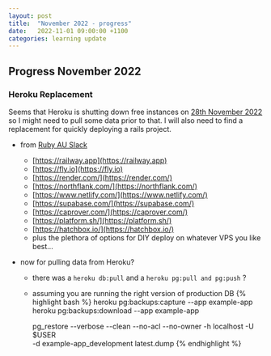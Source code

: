 ```yaml
---
layout: post
title:  "November 2022 - progress"
date:   2022-11-01 09:00:00 +1100
categories: learning update
---
```


## Progress November 2022 

### Heroku Replacement

Seems that Heroku is shutting down free instances on [28th November 2022](https://blog.heroku.com/next-chapter) so I might need to pull some data prior to that. I will also need to find a replacement for quickly deploying a rails project.

- from [Ruby AU Slack](https://rubyau.slack.com/archives/C039RN1PR/p1661514724445469?thread_ts=1661469069.726259&cid=C039RN1PR)
  - [https://railway.app](https://railway.app)
  - [https://fly.io](https://fly.io)
  - [https://render.com/](https://render.com/)
  - [https://northflank.com/](https://northflank.com/)
  - [https://www.netlify.com/](https://www.netlify.com/)
  - [https://supabase.com/](https://supabase.com/)
  - [https://caprover.com/](https://caprover.com/)
  - [https://platform.sh/](https://platform.sh/)
  - [https://hatchbox.io/](https://hatchbox.io/)
  - plus the plethora of options for DIY deploy on whatever VPS you like
    best...

- now for pulling data from Heroku?
  - there was a `heroku db:pull` and a `heroku pg:pull and pg:push` ?
  - assuming you are running the right version of production DB
{% highlight bash %}
    heroku pg:backups:capture --app example-app
    heroku pg:backups:download --app example-app

    pg_restore --verbose --clean --no-acl --no-owner -h localhost -U $USER \
      -d example-app_development latest.dump
{% endhighlight %}
